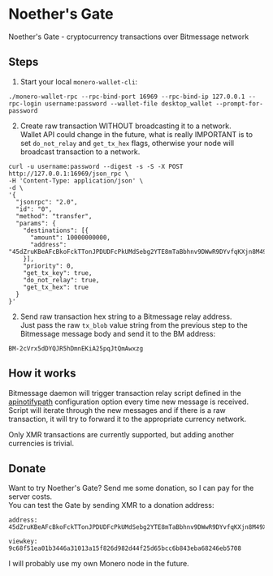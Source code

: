 # Noether's Gate  
Noether's Gate - cryptocurrency transactions over Bitmessage network  

## Steps  
1. Start your local `monero-wallet-cli`:  
```
./monero-wallet-rpc --rpc-bind-port 16969 --rpc-bind-ip 127.0.0.1 --rpc-login username:password --wallet-file desktop_wallet --prompt-for-password
```

2. Create raw transaction WITHOUT broadcasting it to a network.  
Wallet API could change in the future, what is really IMPORTANT is to set `do_not_relay` and `get_tx_hex` flags, otherwise your node will broadcast transaction to a network.  

```
curl -u username:password --digest -s -S -X POST http://127.0.0.1:16969/json_rpc \
-H 'Content-Type: application/json' \
-d \
'{
  "jsonrpc": "2.0",
  "id": "0",
  "method": "transfer",
  "params": {
    "destinations": [{
      "amount": 10000000000,
      "address": "45dZruKBeAFcBkoFckTTonJPDUDFcPkUMdSebg2YTE8mTaBbhnv9DWwR9DYvfqKXjn8M49XpTcLw8c5mZ457etvuP8e9DDC"
    }],
    "priority": 0,
    "get_tx_key": true,
    "do_not_relay": true,
    "get_tx_hex": true
  }
}'
```

2. Send raw transaction hex string to a Bitmessage relay address.  
Just pass the raw `tx_blob` value string from the previous step to the Bitmessage message body and send it to the BM address:  
```
BM-2cVrx5dDYQJR5hDmnEKiA25pqJtQmAwxzg
```


## How it works  
Bitmessage daemon will trigger transaction relay script defined in the [apinotifypath](https://bitmessage.org/wiki/API_Reference) configuration option every time new message is received.  
Script will iterate through the new messages and if there is a raw transaction, it will try to forward it to the appropriate currency network.  

Only XMR transactions are currently supported, but adding another currencies is trivial.  

## Donate
Want to try Noether's Gate? Send me some donation, so I can pay for the server costs.  
You can test the Gate by sending XMR to a donation address:
```
address:  
45dZruKBeAFcBkoFckTTonJPDUDFcPkUMdSebg2YTE8mTaBbhnv9DWwR9DYvfqKXjn8M49XpTcLw8c5mZ457etvuP8e9DDC  

viewkey:  
9c68f51ea01b3446a31013a15f826d982d44f25d65bcc6b843eba68246eb5708
```  

I will probably use my own Monero node in the future.  

